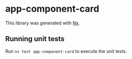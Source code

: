 # app-component-card

This library was generated with [Nx](https://nx.dev).

## Running unit tests

Run `nx test app-component-card` to execute the unit tests.
